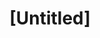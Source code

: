 ---
pid: ch447
title: "[Untitled]"
location_transcription: Near City Hall
coordinates: "[-75.163143641911, 39.952946387751]"
zipcode: 
gen_neighborhood: 
neighborhood: 
outside_phl: 
age: 
age_range: 
instagram: 
image_file_name: ch_447.jpg
proposal_transcription: A monument to the achievements of science, because City are
  very much a product of science.
topic: Technology
topic_summary: 0, 0
type: Other No Form
keywords_other: 
credit: Gobing Singh
image_labels: 
twitter: 
facebook: 
permalink: "/monuments/ch447/"
layout: item-page
---